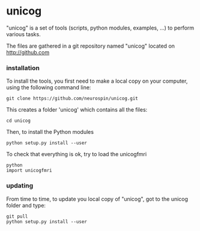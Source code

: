 # unicog

"unicog" is a set of tools (scripts, python modules, examples, ...)  to perform various tasks.  

The files are gathered in a git repository named "unicog" located on http://github.com

### installation

To install the tools, you first need to make a local copy on your computer, using the following command line:

    git clone https://github.com/neurospin/unicog.git

This creates a folder 'unicog' which contains all the files:

    cd unicog

Then, to install the Python modules

    python setup.py install --user
    

To check that everything is ok, try to load the unicogfmri 

    python
    import unicogfmri

    
### updating

From time to time, to update you local copy of "unicog", got to the unicog folder and type:

    git pull
    python setup.py install --user


